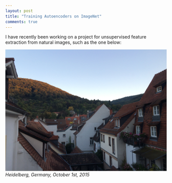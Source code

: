 ```yaml
---
layout: post
title: "Training Autoencoders on ImageNet"
comments: true
---
```


I have recently been working on a project for unsupervised feature extraction from natural images, such as the one below:

![Heidelberg](/assets/heidelberg.jpg)*Heidelberg, Germany, October 1st, 2015*
